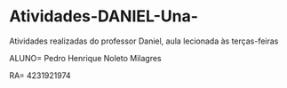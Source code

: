 # Atividades-DANIEL-Una-
Atividades realizadas do professor Daniel, aula lecionada às terças-feiras

ALUNO= Pedro Henrique Noleto Milagres

RA= 4231921974
